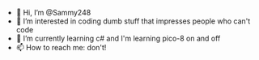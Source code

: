 - 👋 Hi, I’m @Sammy248
- 👀 I’m interested in coding dumb stuff that impresses people who can't code
- 🌱 I’m currently learning c# and I'm learning pico-8 on and off
- 📫 How to reach me: don't!

<!---
Sammy248/Sammy248 is a ✨ special ✨ repository because its `README.md` (this file) appears on your GitHub profile.
You can click the Preview link to take a look at your changes.
--->
